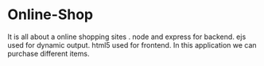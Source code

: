 # Online-Shop
It is all about a online shopping sites .
node and express for backend.
ejs used for dynamic output.
html5 used for frontend.
In this application we can purchase different items.

